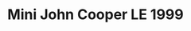 ---
    title: Mini John Cooper LE 1999
    slug: Mini-John-Cooper-LE-1999
    description:
    code: Mini-John-Cooper-LE-1999
    image: https://cmdiy-archive.s3.us-east-1.amazonaws.com/adverts/images/Mini+John+Cooper+LE+1999.jpeg
    download: https://cmdiy-archive.s3.us-east-1.amazonaws.com/adverts/documents/Mini+John+Cooper+LE+1999.pdf
---